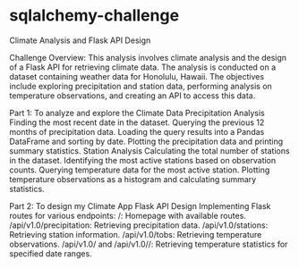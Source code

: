 # sqlalchemy-challenge

Climate Analysis and Flask API Design

Challenge Overview:
This analysis involves climate analysis and the design of a Flask API for retrieving climate data. The analysis is conducted on a dataset containing weather data for Honolulu, Hawaii. The objectives include exploring precipitation and station data, performing analysis on temperature observations, and creating an API to access this data.

Part 1:
To analyze and explore the Climate Data Precipitation Analysis Finding the most recent date in the dataset. Querying the previous 12 months of precipitation data. Loading the query results into a Pandas DataFrame and sorting by date. Plotting the precipitation data and printing summary statistics. Station Analysis Calculating the total number of stations in the dataset. Identifying the most active stations based on observation counts. Querying temperature data for the most active station. Plotting temperature observations as a histogram and calculating summary statistics.

Part 2:
To design my Climate App Flask API Design Implementing Flask routes for various endpoints: /: Homepage with available routes. /api/v1.0/precipitation: Retrieving precipitation data. /api/v1.0/stations: Retrieving station information. /api/v1.0/tobs: Retrieving temperature observations. /api/v1.0/ and /api/v1.0//: Retrieving temperature statistics for specified date ranges.
